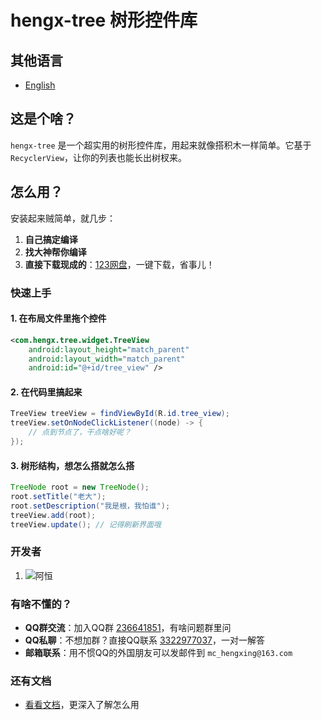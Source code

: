 # hengx-tree 树形控件库

## 其他语言
- [English](README.en.md)

## 这是个啥？
`hengx-tree` 是一个超实用的树形控件库，用起来就像搭积木一样简单。它基于 `RecyclerView`，让你的列表也能长出树杈来。

## 怎么用？
安装起来贼简单，就几步：

1. **自己搞定编译**
2. **找大神帮你编译**
3. **直接下载现成的**：[123网盘](https://www.123pan.com/s/RmAZVv-Yu4pH.html)，一键下载，省事儿！

### 快速上手

#### 1. 在布局文件里拖个控件
```xml
<com.hengx.tree.widget.TreeView
    android:layout_height="match_parent"
    android:layout_width="match_parent"
    android:id="@+id/tree_view" />
```

#### 2. 在代码里搞起来
```java
TreeView treeView = findViewById(R.id.tree_view);
treeView.setOnNodeClickListener((node) -> {
    // 点到节点了，干点啥好呢？
});
```

#### 3. 树形结构，想怎么搭就怎么搭
```java
TreeNode root = new TreeNode();
root.setTitle("老大");
root.setDescription("我是根，我怕谁");
treeView.add(root);
treeView.update(); // 记得刷新界面哦
```

### 开发者
1. ![阿恒](http://q1.qlogo.cn/g?b=qq&nk=3322977037&s=1)

### 有啥不懂的？
- **QQ群交流**：加入QQ群 [236641851](https://qm.qq.com/q/1W5qXVqQUU)，有啥问题群里问
- **QQ私聊**：不想加群？直接QQ联系 [3322977037](https://qm.qq.com/q/p1Utp8KkWQ)，一对一解答
- **邮箱联系**：用不惯QQ的外国朋友可以发邮件到 `mc_hengxing@163.com`

### 还有文档
- [看看文档](基本文档.md)，更深入了解怎么用